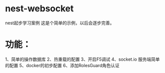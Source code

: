 # nest-websocket
nest起步学习案例
这是个简单的示例，以后会逐步完善。
# 功能： 
1、简单的操作数据库
2、热重载的配置
3、开启F5调试
4、socket.io 服务端简单的配置
5、docker的初步配置
6、添加RolesGuard角色认证
